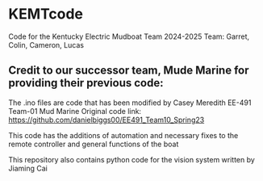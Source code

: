 # KEMTcode

Code for the Kentucky Electric Mudboat Team 2024-2025
Team: Garret, Colin, Cameron, Lucas

## Credit to our successor team, Mude Marine for providing their previous code:

The .ino files are code that has been modified by Casey Meredith EE-491 Team-01 Mud Marine 
Original code link: <https://github.com/danielbiggs00/EE491_Team10_Spring23>

This code has the additions of automation and necessary fixes to the remote controller and general functions of the boat

This repository also contains python code for the vision system written by Jiaming Cai


